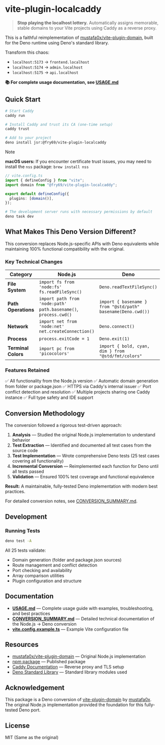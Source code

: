 # vite-plugin-localcaddy

> **Stop playing the localhost lottery.** Automatically assigns memorable, stable domains to your Vite projects using Caddy as a reverse proxy.

This is a faithful reimplementation of [mustafa0x/vite-plugin-domain](https://github.com/mustafa0x/vite-plugin-domain), built for the Deno runtime using Deno's standard library.

Transform this chaos:

- `localhost:5173` → `frontend.localhost`
- `localhost:5174` → `admin.localhost`
- `localhost:5175` → `api.localhost`

**📚 For complete usage documentation, see [USAGE.md](./USAGE.md)**

## Quick Start

```bash
# Start Caddy
caddy run

# Install Caddy and trust its CA (one-time setup)
caddy trust

# Add to your project
deno install jsr:@fry69/vite-plugin-localcaddy
```

> [!NOTE]
> **macOS users:** If you encounter certificate trust issues, you may need to install the `nss` package: `brew install nss`

```typescript
// vite.config.ts
import { defineConfig } from "vite";
import domain from "@fry69/vite-plugin-localcaddy";

export default defineConfig({
  plugins: [domain()],
});
```

```bash
# The development server runs with necessary permissions by default
deno task dev
```

## What Makes This Deno Version Different?

This conversion replaces Node.js-specific APIs with Deno equivalents while maintaining 100% functional compatibility with the original.

### Key Technical Changes

| Category            | Node.js                                                               | Deno                                                              |
| ------------------- | --------------------------------------------------------------------- | ----------------------------------------------------------------- |
| **File System**     | `import fs from 'node:fs'`<br/>`fs.readFileSync()`                    | `Deno.readTextFileSync()`                                         |
| **Path Operations** | `import path from 'node:path'`<br/>`path.basename()`, `process.cwd()` | `import { basename } from "@std/path"`<br/>`basename(Deno.cwd())` |
| **Network**         | `import net from 'node:net'`<br/>`net.createConnection()`             | `Deno.connect()`                                                  |
| **Process**         | `process.exitCode = 1`                                                | `Deno.exit(1)`                                                    |
| **Terminal Colors** | `import pc from 'picocolors'`                                         | `import { bold, cyan, dim } from "@std/fmt/colors"`               |

### Features Retained

✅ All functionality from the Node.js version
✅ Automatic domain generation from folder or package.json
✅ HTTPS via Caddy's internal issuer
✅ Port conflict detection and resolution
✅ Multiple projects sharing one Caddy instance
✅ Full type safety and IDE support

## Conversion Methodology

The conversion followed a rigorous test-driven approach:

1. **Analysis** — Studied the original Node.js implementation to understand behavior
2. **Test Extraction** — Identified and documented all test cases from the source code
3. **Test Implementation** — Wrote comprehensive Deno tests (25 test cases covering all functionality)
4. **Incremental Conversion** — Reimplemented each function for Deno until all tests passed
5. **Validation** — Ensured 100% test coverage and functional equivalence

**Result:** A maintainable, fully-tested Deno implementation with modern best practices.

For detailed conversion notes, see [CONVERSION_SUMMARY.md](./CONVERSION_SUMMARY.md).

## Development

### Running Tests

```bash
deno test -A
```

All 25 tests validate:

- Domain generation (folder and package.json sources)
- Route management and conflict detection
- Port checking and availability
- Array comparison utilities
- Plugin configuration and structure

## Documentation

- **[USAGE.md](./USAGE.md)** — Complete usage guide with examples, troubleshooting, and best practices
- **[CONVERSION_SUMMARY.md](./CONVERSION_SUMMARY.md)** — Detailed technical documentation of the Node.js → Deno conversion
- **[vite.config.example.ts](./vite.config.example.ts)** — Example Vite configuration file

## Resources

- [mustafa0x/vite-plugin-domain](https://github.com/mustafa0x/vite-plugin-domain) — Original Node.js implementation
- [npm package](https://www.npmjs.com/package/vite-plugin-domain) — Published package
- [Caddy Documentation](https://caddyserver.com/docs/) — Reverse proxy and TLS setup
- [Deno Standard Library](https://deno.land/std) — Standard library modules used

## Acknowledgement

This package is a Deno conversion of [vite-plugin-domain](https://github.com/mustafa0x/vite-plugin-domain) by [mustafa0x](https://github.com/mustafa0x). The original Node.js implementation provided the foundation for this fully-tested Deno port.

## License

MIT (Same as the original)
